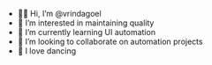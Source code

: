 - 🙋‍♀️ Hi, I’m @vrindagoel
- 👀 I’m interested in maintaining quality
- 🌱 I’m currently learning UI automation
- 💞️ I’m looking to collaborate on automation projects
- 💃 I love dancing

<!---
vrindagolu/vrindagolu is a ✨ special ✨ repository because its `README.md` (this file) appears on your GitHub profile.
You can click the Preview link to take a look at your changes.
--->
